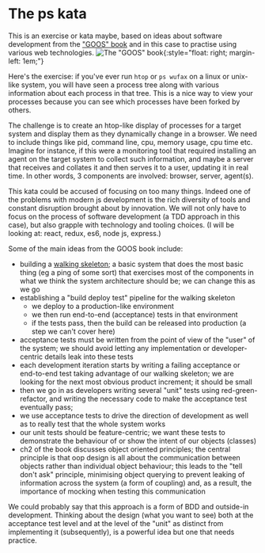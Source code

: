 # The ps kata

This is an exercise or kata maybe, based on ideas about software
development from the
["GOOS" book](http://www.growing-object-oriented-software.com/) and in
this case to practise using various web technologies.
![The "GOOS" book](http://www.growing-object-oriented-software.com/cover.jpg){:style="float: right; margin-left: 1em;"}

Here's the exercise: if you've ever run ```htop``` or ```ps wufax```
on a linux or unix-like system, you will have seen a process tree
along with various information about each process in that tree.  This
is a nice way to view your processes because you can see which
processes have been forked by others.

The challenge is to create an htop-like display of processes for a
target system and display them as they dynamically change in a
browser.  We need to include things like pid, command line, cpu,
memory usage, cpu time etc.  Imagine for instance, if this were a
monitoring tool that required installing an agent on the target system
to collect such information, and maybe a server that receives and
collates it and then serves it to a user, updating it in real time.
In other words, 3 components are involved: browser, server, agent(s).

This kata could be accused of focusing on too many things.  Indeed one
of the problems with modern js development is the rich diversity of
tools and constant disruption brought about by innovation.  We will
not only have to focus on the process of software development (a TDD
approach in this case), but also grapple with technology and tooling
choices. (I will be looking at: react, redux, es6, node js, express.)

Some of the main ideas from the GOOS book include:

* building a [walking skeleton](http://alistair.cockburn.us/Walking+skeleton); a basic
  system that does the most basic thing (eg a ping of some sort) that exercises
  most of the components in what we think the system architecture should be; we can change
  this as we go
* establishing a "build deploy test" pipeline for the walking skeleton
  * we deploy to a production-like environment
  * we then run end-to-end (acceptance) tests in that environment
  * if the tests pass, then the build can be released into production (a step we can't cover here)
* acceptance tests must be written from the point of view of the "user" of the system;
  we should avoid letting any implementation or developer-centric details leak into
  these tests
* each development iteration starts by writing a failing acceptance or end-to-end test
  taking advantage of our walking skeleton; we are looking for the next most obvious product increment;
  it should be small
* then we go in as developers writing several "unit" tests using
  red-green-refactor, and writing the necessary code to make the
  acceptance test eventually pass;
* we use acceptance tests to drive the direction of development as well as to really
  test that the whole system works
* our unit tests should be feature-centric; we want these tests to demonstrate
  the behaviour of or show the intent of our objects (classes)
* ch2 of the book discusses object oriented principles; the central
  principle is that oop design is all about the communication between
  objects rather than individual object behaviour; this leads to the
  "tell don't ask" principle, minimising object querying to prevent
  leaking of information across the system (a form of coupling) and,
  as a result, the importance of mocking when testing this
  communication

We could probably say that this approach is a form of BDD and
outside-in development.
Thinking about the design (what you want to see) both at the acceptance test level
and at the level of the "unit" as distinct from implementing it (subsequently), is
a powerful idea but one that needs practice.

